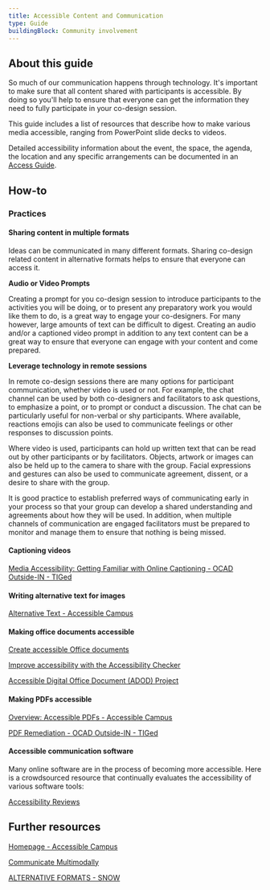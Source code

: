 ```yaml
---
title: Accessible Content and Communication
type: Guide
buildingBlock: Community involvement
---
```

## About this guide

So much of our communication happens through technology. It's important to make sure that all content shared with participants is accessible. By doing so you'll help to ensure that everyone can get the information they need to fully participate in your co-design session.

This guide includes a list of resources that describe how to make various media accessible, ranging from PowerPoint slide decks to videos.

Detailed accessibility information about the event, the space, the agenda, the location and any specific arrangements can be documented in an [Access Guide](/resources/Creating-an-Access-Guide).  

## How-to

### Practices

#### Sharing content in multiple formats

Ideas can be communicated in many different formats. Sharing co-design related content in alternative formats helps to ensure that everyone can access it. 

**Audio or Video Prompts**

Creating a prompt for you co-design session to introduce participants to the activities you will be doing, or to present any preparatory work you would like them to do, is a great way to engage your co-designers. For many however, large amounts of text can be difficult to digest. Creating an audio and/or a captioned video prompt in addition to any text content can be a great way to ensure that everyone can engage with your content and come prepared.

**Leverage technology in remote sessions**

In remote co-design sessions there are many options for participant communication, whether video is used or not. For example, the chat channel can be used by both co-designers and facilitators to ask questions, to emphasize a point, or to prompt or conduct a discussion. The chat can be particularly useful for non-verbal or shy participants. Where available, reactions emojis can also be used to communicate feelings or other responses to discussion points.

Where video is used, participants can hold up written text that can be read out by other participants or by facilitators. Objects, artwork or images can also be held up to the camera to share with the group. Facial expressions and gestures can also be used to communicate agreement, dissent, or a desire to share with the group. 

It is good practice to establish preferred ways of communicating early in your process so that your group can develop a shared understanding and agreements about how they will be used. In addition, when multiple channels of communication are engaged facilitators must be prepared to monitor and manage them to ensure that nothing is being missed.

#### Captioning videos

[Media Accessibility: Getting Familiar with Online Captioning - OCAD Outside-IN - TIGed](https://outside-in.tiged.org/captioning/)

#### Writing alternative text for images

[Alternative Text - Accessible Campus](https://accessiblecampus.ca/reference-library/accessible-digital-documents-websites/alternative-text/)

#### Making office documents accessible

[Create accessible Office documents](https://support.microsoft.com/en-us/office/create-accessible-office-documents-868ecfcd-4f00-4224-b881-a65537a7c155?correlationid=4eb8bff1-96b2-4ae5-ac2a-ad4cbdb85172&ui=en-us&rs=en-us&ad=us)

[Improve accessibility with the Accessibility Checker](https://support.microsoft.com/en-us/office/improve-accessibility-with-the-accessibility-checker-a16f6de0-2f39-4a2b-8bd8-5ad801426c7f?correlationid=2c78fd7d-7082-4fbd-b4aa-39e2d248ebfb&ui=en-us&rs=en-us&ad=us)

[Accessible Digital Office Document (ADOD) Project](https://adod.idrc.ocadu.ca/)

#### Making PDFs accessible

[Overview: Accessible PDFs - Accessible Campus](https://accessiblecampus.ca/reference-library/accessible-digital-documents-websites/overview-accessible-pdfs/)

[PDF Remediation - OCAD Outside-IN - TIGed](https://outside-in.tiged.org/pdf)


#### Accessible communication software

Many online software are in the process of becoming more accessible. Here is a crowdsourced resource that continually evaluates the accessibility of various software tools:

[Accessibility Reviews](https://a11y.reviews/)

## Further resources

[Homepage - Accessible Campus](https://accessiblecampus.ca/)

[Communicate Multimodally](https://guide.inclusivedesign.ca/practices/CommunicateMultimodally.html)

[](https://www.accessiblecampus.ca/wp-content/uploads/2016/12/Adaptive-Technology.pdf)

[ALTERNATIVE FORMATS - SNOW](https://snow.idrc.ocadu.ca/4b-0-alternative-formats/)